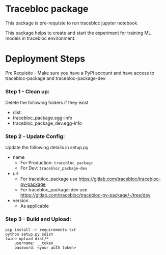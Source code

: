 # Tracebloc package
This package is pre-requiste to run tracebloc jupyter notebook.


This package helps to create and start the experiment for training ML models in 
tracebloc environment.


# Deployment Steps

Pre Requisite - Make sure you have a PyPi account and have access to tracebloc-package and tracebloc-package-dev

### Step 1 - Clean up:

Delete the following folders if they exist

- dist
- tracebloc_package.egg-info
- tracebloc_package_dev.egg-info

### Step 2 - Update Config:

Update the following details in setup.py

- name
    - For Production: `tracebloc_package`
    - For Dev: `tracebloc_package-dev`
- url
    - For tracebloc_package use https://gitlab.com/tracebloc/tracebloc-py-package
    - For tracebloc_package-dev use https://gitlab.com/tracebloc/tracebloc-py-package/-/tree/dev
- version
    - As applicable

### Step 3 - Build and Upload:

```
pip install -r requirements.txt
python setup.py sdist
twine upload dist/*
    username: __token__
    password: <your auth token>
```

 